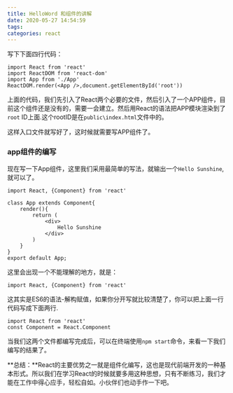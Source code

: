 ```yaml
---
title: HelloWord 和组件的讲解
date: 2020-05-27 14:54:59
tags:
categories: react
---
```


写下下面四行代码：

```
import React from 'react'
import ReactDOM from 'react-dom'
import App from './App'
ReactDOM.render(<App />,document.getElementById('root'))
```

上面的代码，我们先引入了React两个必要的文件，然后引入了一个APP组件，目前这个组件还是没有的，需要一会建立。然后用React的语法把APP模块渲染到了`root` ID上面.这个rootID是在`public\index.html`文件中的。

这样入口文件就写好了，这时候就需要写APP组件了。

### app组件的编写

现在写一下App组件，这里我们采用最简单的写法，就输出一个`Hello Sunshine`,就可以了。

```
import React, {Component} from 'react'

class App extends Component{
    render(){
        return (
            <div>
                Hello Sunshine
            </div>
        )
    }
}
export default App;
```

这里会出现一个不能理解的地方，就是：

```
import React, {Component} from 'react'
```

这其实是ES6的语法-解构赋值，如果你分开写就比较清楚了，你可以把上面一行代码写成下面两行.

```
import React from 'react'
const Component = React.Component
```

当我们这两个文件都编写完成后，可以在终端使用`npm start`命令，来看一下我们编写的结果了。

**总结：**React的主要优势之一就是组件化编写，这也是现代前端开发的一种基本形式。所以我们在学习React的时候就要多用这种思想，只有不断练习，我们才能在工作中得心应手，轻松自如。小伙伴们也动手作一下吧。